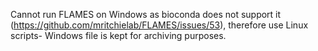 Cannot run FLAMES on Windows as bioconda does not support it (https://github.com/mritchielab/FLAMES/issues/53), therefore use Linux scripts- Windows file is kept for archiving purposes.

